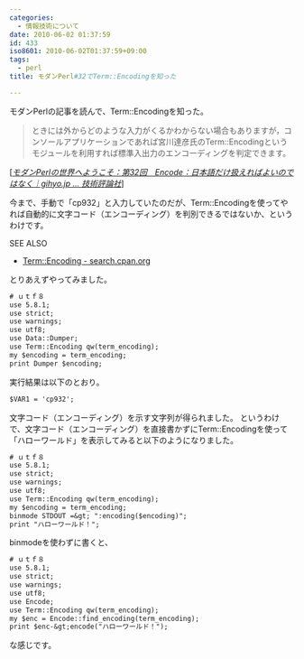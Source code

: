 ```yaml
---
categories:
  - 情報技術について
date: 2010-06-02 01:37:59
id: 433
iso8601: 2010-06-02T01:37:59+09:00
tags:
  - perl
title: モダンPerl#32でTerm::Encodingを知った

---
```


<p>モダンPerlの記事を読んで、Term::Encodingを知った。</p>

<blockquote cite="http://gihyo.jp/dev/serial/01/modern-perl/0032?page=2" title="モダンPerlの世界へようこそ：第32回　Encode：日本語だけ扱えればよいのではなく｜gihyo.jp &#133; 技術評論社" class="blockquote"><p>ときには外からどのような入力がくるかわからない場合もありますが，コンソールアプリケーションであれば宮川達彦氏のTerm::Encodingというモジュールを利用すれば標準入出力のエンコーディングを判定できます。</p></blockquote>

<div class="cite">[<cite><a href="http://gihyo.jp/dev/serial/01/modern-perl/0032?page=2">モダンPerlの世界へようこそ：第32回　Encode：日本語だけ扱えればよいのではなく｜gihyo.jp &#133; 技術評論社</a></cite>]</div>

<p>今まで、手動で「cp932」と入力していたのだが、Term::Encodingを使ってやれば自動的に文字コード（エンコーディング）を判別できるではないか、というわけです。</p>

<div>
<p>SEE ALSO</p>
<ul>
<li><a href="http://search.cpan.org/dist/Term-Encoding/lib/Term/Encoding.pm">Term::Encoding - search.cpan.org</a></li>
</ul>
</div>

<p>
とりあえずやってみました。</p>

```default
# ｕｔｆ８
use 5.8.1;
use strict;
use warnings;
use utf8;
use Data::Dumper;
use Term::Encoding qw(term_encoding);
my $encoding = term_encoding;
print Dumper $encoding;
```

<p>実行結果は以下のとおり。</p>

```default
$VAR1 = 'cp932';
```

<p>文字コード（エンコーディング）を示す文字列が得られました。
というわけで、文字コード（エンコーディング）を直接書かずにTerm::Encodingを使って「ハローワールド」を表示してみると以下のようになりました。</p>

```default
# ｕｔｆ８
use 5.8.1;
use strict;
use warnings;
use utf8;
use Term::Encoding qw(term_encoding);
my $encoding = term_encoding;
binmode STDOUT =&gt; ":encoding($encoding)";
print "ハローワールド！";
```

<p>binmodeを使わずに書くと、</p>

```default
# ｕｔｆ８
use 5.8.1;
use strict;
use warnings;
use utf8;
use Encode;
use Term::Encoding qw(term_encoding);
my $enc = Encode::find_encoding(term_encoding);
print $enc-&gt;encode("ハローワールド！");
```

<p>な感じです。</p>
    	